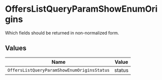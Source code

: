 # OffersListQueryParamShowEnumOrigins

Which fields should be returned in non-normalized form.


## Values

| Name                                        | Value                                       |
| ------------------------------------------- | ------------------------------------------- |
| `OffersListQueryParamShowEnumOriginsStatus` | status                                      |